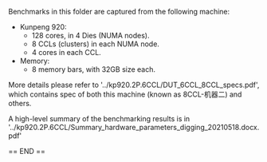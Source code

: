 Benchmarks in this folder are captured from the following machine:
 - Kunpeng 920:
	 - 128 cores, in 4 Dies (NUMA nodes).
	 - 8 CCLs (clusters) in each NUMA node.
	 - 4 cores in each CCL.
 - Memory:
	 - 8 memory bars, with 32GB size each.

More details please refer to '../kp920.2P.6CCL/DUT_6CCL_8CCL_specs.pdf', which contains spec of both this machine (known as 8CCL-机器二) and others.

A high-level summary of the benchmarking results is in '../kp920.2P.6CCL/Summary_hardware_parameters_digging_20210518.docx.pdf'

== END ==

